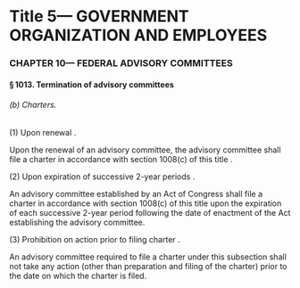 
# Title 5— GOVERNMENT ORGANIZATION AND EMPLOYEES
### CHAPTER 10— FEDERAL ADVISORY COMMITTEES
#### § 1013. Termination of advisory committees
###### (b) Charters.

(1) Upon renewal .

Upon the renewal of an advisory committee, the advisory committee shall file a charter in accordance with section 1008(c) of this title .

(2) Upon expiration of successive 2-year periods .

An advisory committee established by an Act of Congress shall file a charter in accordance with section 1008(c) of this title upon the expiration of each successive 2-year period following the date of enactment of the Act establishing the advisory committee.

(3) Prohibition on action prior to filing charter .

An advisory committee required to file a charter under this subsection shall not take any action (other than preparation and filing of the charter) prior to the date on which the charter is filed.
